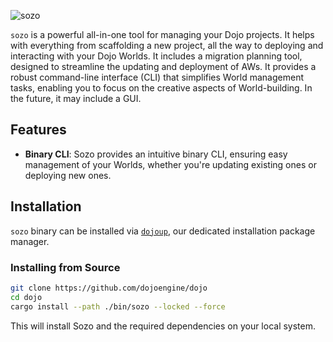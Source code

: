![sozo](/sozo-icon-word.png)

`sozo` is a powerful all-in-one tool for managing your Dojo projects. It helps with everything from scaffolding a new project, all the way to deploying and interacting with your Dojo Worlds. It includes a migration planning tool, designed to streamline the updating and deployment of AWs. It provides a robust command-line interface (CLI) that simplifies World management tasks, enabling you to focus on the creative aspects of World-building. In the future, it may include a GUI.

## Features

-   **Binary CLI**: Sozo provides an intuitive binary CLI, ensuring easy management of your Worlds, whether you're updating existing ones or deploying new ones.

## Installation

`sozo` binary can be installed via [`dojoup`](/getting-started.mdx), our dedicated installation package manager.

### Installing from Source

```sh
git clone https://github.com/dojoengine/dojo
cd dojo
cargo install --path ./bin/sozo --locked --force
```

This will install Sozo and the required dependencies on your local system.
